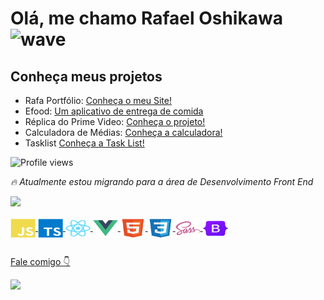 # Olá, me chamo Rafael Oshikawa <img src="https://raw.githubusercontent.com/kaueMarques/kaueMarques/master/hi.gif" alt="wave" height="40" />

## Conheça meus projetos
- Rafa Portfólio: <a href = "https://rafaportfolio.vercel.app">Conheça  o meu Site!<img target="_blank noopener"></a>
- Efood: <a href = "[https://rafaportfolio.vercel.app](https://rafaoshikawa-efood.vercel.app/)">Um aplicativo de entrega de comida<img target="_blank noopener"></a>
- Réplica do Prime Video: <a href = "https://oshikawa-donnie.vercel.app">Conheça o projeto!<img target="_blank"></a> 
- Calculadora de Médias:    <a href = "https://rafa-calculadora-medias.vercel.app"> Conheça a calculadora!<img target="_blank"></a>
- Tasklist    <a href = "https://task-list-green.vercel.app"> Conheça a Task List!<img target="_blank"></a>


<p align="left"> <img src="https://komarev.com/ghpvc/?username=rafaoshikawa&color=green" alt="Profile views" /> </p>


*🔥 Atualmente estou migrando para a área de Desenvolvimento Front End*

<div>
  <a href="https://github.com/rafaoshikawa">
 <!-- <img height="180em" src="https://github-readme-stats.vercel.app/api?username=rafaoshikawa&show_icons=true&theme=github_dark&include_all_commits=true&count_private=true"/>-->
  <img height="180em" src="https://github-readme-stats.vercel.app/api/top-langs/?username=rafaoshikawa&layout=compact&langs_count=7&theme=github_dark"/>
</div>
<div style="display: inline_block"><br>
  <img align="center" alt="JavaScript" height="30" width="40" src="https://raw.githubusercontent.com/devicons/devicon/master/icons/javascript/javascript-plain.svg">
  <img align="center" alt="TypeScript" height="30" width="40" src="https://raw.githubusercontent.com/devicons/devicon/master/icons/typescript/typescript-plain.svg">
  <img align="center" alt="React" height="30" width="40" src="https://raw.githubusercontent.com/devicons/devicon/master/icons/react/react-original.svg">
<!--   <img align="center" alt="Angular" height="30" width="40" src="https://raw.githubusercontent.com/devicons/devicon/master/icons/angularjs/angularjs-plain.svg"> -->
  <img align="center" alt="Vue" height="30" width="40" src="https://raw.githubusercontent.com/devicons/devicon/master/icons/vuejs/vuejs-original.svg">
  <img align="center" alt="HTML" height="30" width="40" src="https://raw.githubusercontent.com/devicons/devicon/master/icons/html5/html5-original.svg">
  <img align="center" alt="CSS" height="30" width="40" src="https://raw.githubusercontent.com/devicons/devicon/master/icons/css3/css3-original.svg">
<img align="center" alt="Sass" height="30" width="40" src="https://raw.githubusercontent.com/devicons/devicon/master/icons/sass/sass-original.svg">
  <img align="center" alt="bootstrap" height="30" width="40" src="https://raw.githubusercontent.com/devicons/devicon/master/icons/bootstrap/bootstrap-original.svg">
<!--   <img align="center" alt="figma" height="30" width="40" src="https://raw.githubusercontent.com/devicons/devicon/master/icons/figma/figma-original.svg"> -->
</div>

##

Fale comigo 👇

 <div> 
   <a href = "mailto:oshikawa.rafael@gmail.com"><img src="https://img.shields.io/badge/-Gmail-%23333?style=for-the-badge&logo=gmail&logoColor=white" target="_blank"></a>
      
 
</div>

<!-- - 🔭 I’m currently working at [nomeEmpresa](linkGitHubEmpresa) -->

<!--
<br><br>

## 🛠 &nbsp;Tech Stack

![Git](https://img.shields.io/badge/-Git-05122A?style=flat&logo=git)&nbsp;
![GitHub](https://img.shields.io/badge/-GitHub-05122A?style=flat&logo=github)&nbsp;
![HTML](https://img.shields.io/badge/-HTML-05122A?style=flat&logo=HTML5)&nbsp;
![CSS](https://img.shields.io/badge/-CSS-05122A?style=flat&logo=CSS3&logoColor=1572B6)&nbsp;
![JavaScript](https://img.shields.io/badge/-JavaScript-05122A?style=flat&logo=javascript)&nbsp;
![Node.js](https://img.shields.io/badge/-Node.js-05122A?style=flat&logo=node.js)&nbsp;
![React](https://img.shields.io/badge/-React-05122A?style=flat&logo=react)&nbsp;
![Markdown](https://img.shields.io/badge/-Markdown-05122A?style=flat&logo=markdown)&nbsp;
![Visual Studio Code](https://img.shields.io/badge/-Visual%20Studio%20Code-05122A?style=flat&logo=visual-studio-code&logoColor=007ACC)&nbsp;
![PostgreSQL](https://img.shields.io/badge/-PostgreSQL-05122A?style=flat&logo=postgresql)&nbsp;
![SQLite](https://img.shields.io/badge/-SQLite-05122A?style=flat&logo=sqlite)&nbsp;

<!-- <br><br>

## Contact

<p align="left" style="background:yellow">
<a href="https://codepen.io/MEUPROFILE" target="_blank">
  <img align="center" src="LINK CODEPEN" alt="codepen"/>
</a>
<!--

- 🔭 I’m currently working on ...
- 🌱 I’m currently learning ...
- 👯 I’m looking to collaborate on ...
- 🤔 I’m looking for help with ...
- 💬 Ask me about ...
- 📫 How to reach me: ...
- 😄 Pronouns: ...
- ⚡ Fun fact: ...
-->
